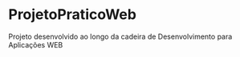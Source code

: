 # ProjetoPraticoWeb
Projeto desenvolvido ao longo da cadeira de Desenvolvimento para Aplicações WEB
